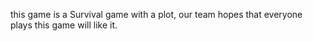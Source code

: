 this game is a Survival game with a plot, our team hopes that everyone plays this game will like it.